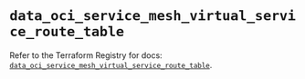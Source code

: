 # `data_oci_service_mesh_virtual_service_route_table`

Refer to the Terraform Registry for docs: [`data_oci_service_mesh_virtual_service_route_table`](https://registry.terraform.io/providers/oracle/oci/6.18.0/docs/data-sources/service_mesh_virtual_service_route_table).
